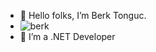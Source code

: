 - 👋 Hello folks, I’m Berk Tonguc. 
- ![berk](https://user-images.githubusercontent.com/102914036/161739672-a36aadae-efeb-491b-9cf2-57a6ca5a6553.gif)
- 👀 I’m a .NET Developer


